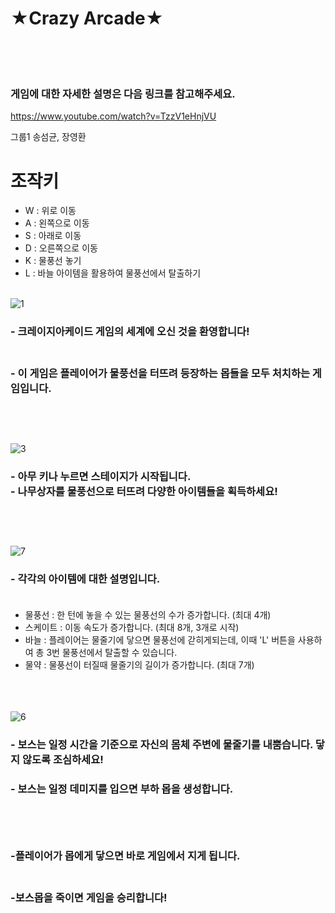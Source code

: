 # ★Crazy Arcade★<br/><br/><br/>

### 게임에 대한 자세한 설명은 다음 링크를 참고해주세요.
https://www.youtube.com/watch?v=TzzV1eHnjVU

그룹1 송섬균, 장영환


# 조작키 
- W : 위로 이동
- A : 왼쪽으로 이동
- S : 아래로 이동
- D : 오른쪽으로 이동<br/>
- K : 물풍선 놓기
- L : 바늘 아이템을 활용하여 물풍선에서 탈출하기 <br/><br/>



![1](https://user-images.githubusercontent.com/61266770/101276486-7e905900-37f0-11eb-8f52-8cf3a5b896fc.png)
### - 크레이지아케이드 게임의 세계에 오신 것을 환영합니다! <br/><br/>
### - 이 게임은 플레이어가 물풍선을 터뜨려 등장하는 몹들을 모두 처치하는 게임입니다. <br/><br/><br/><br/>

![3](https://user-images.githubusercontent.com/61266770/101276539-037b7280-37f1-11eb-9217-b0699a07f564.png)
### - 아무 키나 누르면 스테이지가 시작됩니다. <br/>- 나무상자를 물풍선으로 터뜨려 다양한 아이템들을 획득하세요!<br/><br/><br/><br/>

![7](https://user-images.githubusercontent.com/61266770/101276644-ad5aff00-37f1-11eb-841d-fc0a834a0b36.png)
### - 각각의 아이템에 대한 설명입니다. <br/><br/>
- 물풍선 : 한 턴에 놓을 수 있는 물풍선의 수가 증가합니다. (최대 4개) <br/>
- 스케이트 : 이동 속도가 증가합니다. (최대 8개, 3개로 시작) <br/>
- 바늘 : 플레이어는 물줄기에 닿으면 물풍선에 갇히게되는데, 이때 'L' 버튼을 사용하여 총 3번 물풍선에서 탈출할 수 있습니다. <br/>
- 물약 : 물풍선이 터질때 물줄기의 길이가 증가합니다. (최대 7개) <br/><br/><br/><br/>

![6](https://user-images.githubusercontent.com/61266770/101276557-31f94d80-37f1-11eb-8856-cea2728a6660.png)
### - 보스는 일정 시간을 기준으로 자신의 몸체 주변에 물줄기를 내뿜습니다. 닿지 않도록 조심하세요!<br/>
### - 보스는 일정 데미지를 입으면 부하 몹을 생성합니다. <br/><br/><br/><br/>

### -플레이어가 몹에게 닿으면 바로 게임에서 지게 됩니다.<br/><br/>
### -보스몹을 죽이면 게임을 승리합니다!<br/><br/><br/><br/>
